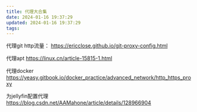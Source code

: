 ```yaml
---
title: 代理大合集
date: 2024-01-16 19:37:29
updated: 2024-01-16 19:37:29
tags:
---
```


代理git http流量：
https://ericclose.github.io/git-proxy-config.html


代理apt
https://linux.cn/article-15815-1.html

代理docker
https://yeasy.gitbook.io/docker_practice/advanced_network/http_https_proxy

为jellyfin配置代理
https://blog.csdn.net/AAMahone/article/details/128966904